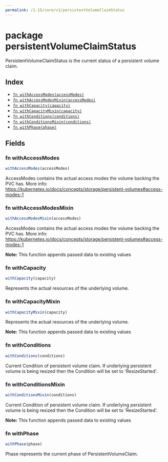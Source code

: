 ```yaml
---
permalink: /1.15/core/v1/persistentVolumeClaimStatus
---
```


# package persistentVolumeClaimStatus

PersistentVolumeClaimStatus is the current status of a persistent volume claim.

## Index

* [`fn withAccessModes(accessModes)`](#fn-withaccessmodes)
* [`fn withAccessModesMixin(accessModes)`](#fn-withaccessmodesmixin)
* [`fn withCapacity(capacity)`](#fn-withcapacity)
* [`fn withCapacityMixin(capacity)`](#fn-withcapacitymixin)
* [`fn withConditions(conditions)`](#fn-withconditions)
* [`fn withConditionsMixin(conditions)`](#fn-withconditionsmixin)
* [`fn withPhase(phase)`](#fn-withphase)

## Fields

### fn withAccessModes

```ts
withAccessModes(accessModes)
```

AccessModes contains the actual access modes the volume backing the PVC has. More info: https://kubernetes.io/docs/concepts/storage/persistent-volumes#access-modes-1

### fn withAccessModesMixin

```ts
withAccessModesMixin(accessModes)
```

AccessModes contains the actual access modes the volume backing the PVC has. More info: https://kubernetes.io/docs/concepts/storage/persistent-volumes#access-modes-1

**Note:** This function appends passed data to existing values

### fn withCapacity

```ts
withCapacity(capacity)
```

Represents the actual resources of the underlying volume.

### fn withCapacityMixin

```ts
withCapacityMixin(capacity)
```

Represents the actual resources of the underlying volume.

**Note:** This function appends passed data to existing values

### fn withConditions

```ts
withConditions(conditions)
```

Current Condition of persistent volume claim. If underlying persistent volume is being resized then the Condition will be set to 'ResizeStarted'.

### fn withConditionsMixin

```ts
withConditionsMixin(conditions)
```

Current Condition of persistent volume claim. If underlying persistent volume is being resized then the Condition will be set to 'ResizeStarted'.

**Note:** This function appends passed data to existing values

### fn withPhase

```ts
withPhase(phase)
```

Phase represents the current phase of PersistentVolumeClaim.